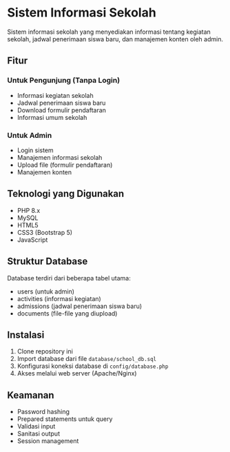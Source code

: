 # Sistem Informasi Sekolah

Sistem informasi sekolah yang menyediakan informasi tentang kegiatan sekolah, jadwal penerimaan siswa baru, dan manajemen konten oleh admin.

## Fitur

### Untuk Pengunjung (Tanpa Login)
- Informasi kegiatan sekolah
- Jadwal penerimaan siswa baru
- Download formulir pendaftaran
- Informasi umum sekolah

### Untuk Admin
- Login sistem
- Manajemen informasi sekolah
- Upload file (formulir pendaftaran)
- Manajemen konten

## Teknologi yang Digunakan
- PHP 8.x
- MySQL
- HTML5
- CSS3 (Bootstrap 5)
- JavaScript

## Struktur Database
Database terdiri dari beberapa tabel utama:
- users (untuk admin)
- activities (informasi kegiatan)
- admissions (jadwal penerimaan siswa baru)
- documents (file-file yang diupload)

## Instalasi
1. Clone repository ini
2. Import database dari file `database/school_db.sql`
3. Konfigurasi koneksi database di `config/database.php`
4. Akses melalui web server (Apache/Nginx)

## Keamanan
- Password hashing
- Prepared statements untuk query
- Validasi input
- Sanitasi output
- Session management 
